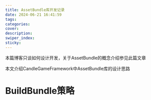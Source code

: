 ```yaml
---
title: AssetBundle库开发记录
date: 2024-06-21 16:41:59
tags:
categories:
cover:
description:
swiper_index:
sticky:
---
```


本篇博客只谈如何设计开发，关于AssetBundle的概念介绍参见此篇文章



















本文介绍CandleGameFramework中AssetBundle库的设计思路




# BuildBundle策略

# 